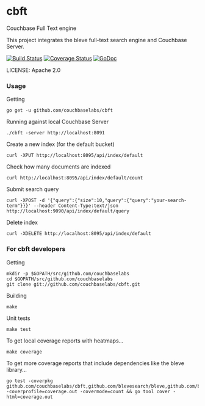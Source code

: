 cbft
====

Couchbase Full Text engine

This project integrates the bleve full-text search engine and Couchbase Server.

[![Build Status](https://drone.io/github.com/couchbaselabs/cbft/status.png)](https://drone.io/github.com/couchbaselabs/cbft/latest) [![Coverage Status](https://coveralls.io/repos/couchbaselabs/cbft/badge.png?branch=master)](https://coveralls.io/r/couchbaselabs/cbft?branch=master) [![GoDoc](https://godoc.org/github.com/couchbaselabs/cbft?status.svg)](https://godoc.org/github.com/couchbaselabs/cbft)

LICENSE: Apache 2.0

### Usage

Getting

```go get -u github.com/couchbaselabs/cbft```

Running against local Couchbase Server

```./cbft -server http://localhost:8091```

Create a new index (for the default bucket)

```curl -XPUT http://localhost:8095/api/index/default```

Check how many documents are indexed

```curl http://localhost:8095/api/index/default/count```

Submit search query

```curl -XPOST -d '{"query":{"size":10,"query":{"query":"your-search-term"}}}' --header Content-Type:text/json http://localhost:9090/api/index/default/query```

Delete index

```curl -XDELETE http://localhost:8095/api/index/default```

### For cbft developers

Getting

    mkdir -p $GOPATH/src/github.com/couchbaselabs
    cd $GOPATH/src/github.com/couchbaselabs
    git clone git://github.com/couchbaselabs/cbft.git


Building

    make

Unit tests

    make test

To get local coverage reports with heatmaps...

    make coverage

To get more coverage reports that include dependencies like the bleve library...

    go test -coverpkg github.com/couchbaselabs/cbft,github.com/blevesearch/bleve,github.com/blevesearch/bleve/index -coverprofile=coverage.out -covermode=count && go tool cover -html=coverage.out
